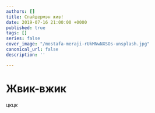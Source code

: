 ```yaml
---
authors: []
title: Спайдермэн жив!
date: 2019-07-16 21:00:00 +0000
published: true
tags: []
series: false
cover_image: "/mostafa-meraji-rUkMNwNXSOs-unsplash.jpg"
canonical_url: false
description: ''

---
```

# Жвик-вжик

цкцк